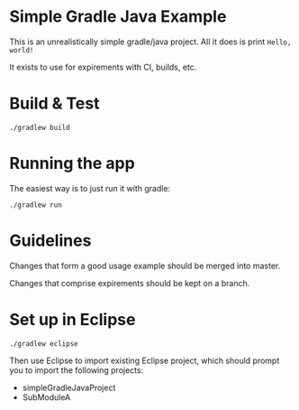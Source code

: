 
Simple Gradle Java Example
==========================


This is an unrealistically simple gradle/java project.  All it does is print `Hello, world!`

It exists to use for expirements with CI, builds, etc.


Build & Test
============

    ./gradlew build

Running the app
===============

The easiest way is to just run it with gradle:

    ./gradlew run


Guidelines
==========

Changes that form a good usage example should be merged into master.

Changes that comprise expirements should be kept on a branch.


Set up in Eclipse
=================


    ./gradlew eclipse

Then use Eclipse to import existing Eclipse project, which should prompt you to import the following projects:
  * simpleGradleJavaProject
  * SubModuleA

